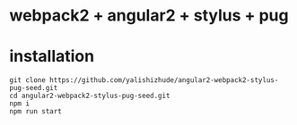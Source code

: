 # webpack2 + angular2 + stylus + pug
# installation

```
git clone https://github.com/yalishizhude/angular2-webpack2-stylus-pug-seed.git
cd angular2-webpack2-stylus-pug-seed.git
npm i
npm run start
```
